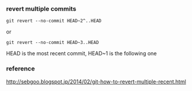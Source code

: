 ### revert multiple commits

    git revert --no-commit HEAD~2^..HEAD

or

    git revert --no-commit HEAD~3..HEAD

HEAD is the most recent commit, HEAD~1 is the following one

### reference

http://sebgoo.blogspot.jp/2014/02/git-how-to-revert-multiple-recent.html

